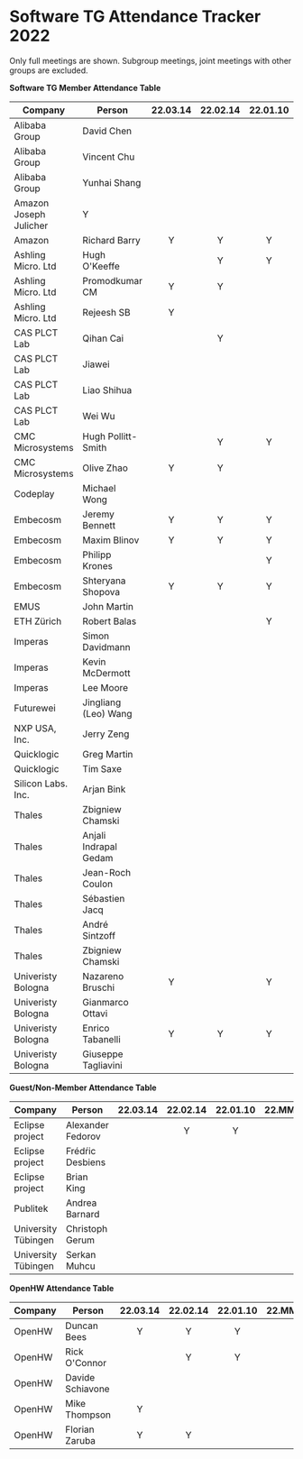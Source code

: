 # Software TG Attendance Tracker 2022

Only full meetings are shown. Subgroup meetings, joint meetings with other
groups are excluded.

**Software TG Member Attendance Table**

| Company                |  Person               |22.03.14|22.02.14|22.01.10|22.MM.DD|
|------------------------|-----------------------|:------:|:------:|:------:|:------:|
| Alibaba Group          | David Chen            |        |        |        |        |
| Alibaba Group          | Vincent Chu           |        |        |        |        |
| Alibaba Group          | Yunhai Shang          |        |        |        |        |
| Amazon                   Joseph Julicher       | Y      |        |        |        |
| Amazon                 | Richard Barry         | Y      | Y      | Y      |        |
| Ashling Micro. Ltd     | Hugh O'Keeffe         |        | Y      | Y      |        |
| Ashling Micro. Ltd     | Promodkumar CM        | Y      | Y      |        |        |
| Ashling Micro. Ltd     | Rejeesh SB            | Y      |        |        |        |
| CAS PLCT Lab           | Qihan Cai             |        | Y      |        |        |
| CAS PLCT Lab           | Jiawei                |        |        |        |        |
| CAS PLCT Lab           | Liao Shihua           |        |        |        |        |
| CAS PLCT Lab           | Wei Wu                |        |        |        |        |
| CMC Microsystems       | Hugh Pollitt-Smith    |        | Y      | Y      |        |
| CMC Microsystems       | Olive Zhao            | Y      | Y      |        |        |
| Codeplay               | Michael Wong          |        |        |        |        |
| Embecosm               | Jeremy Bennett        | Y      | Y      | Y      |        |
| Embecosm               | Maxim Blinov          | Y      | Y      | Y      |        |
| Embecosm               | Philipp Krones        |        |        | Y      |        |
| Embecosm               | Shteryana Shopova     | Y      | Y      | Y      |        |
| EMUS                   | John Martin           |        |        |        |        |
| ETH Zürich             | Robert Balas          |        |        | Y      |        |
| Imperas                | Simon Davidmann       |        |        |        |        |
| Imperas                | Kevin McDermott       |        |        |        |        |
| Imperas                | Lee Moore             |        |        |        |        |
| Futurewei              | Jingliang (Leo) Wang  |        |        |        |        |
| NXP USA, Inc.          | Jerry Zeng            |        |        |        |        |
| Quicklogic             | Greg Martin           |        |        |        |        |
| Quicklogic             | Tim Saxe              |        |        |        |        |
| Silicon Labs. Inc.     | Arjan Bink            |        |        |        |        |
| Thales                 | Zbigniew Chamski      |        |        |        |        |
| Thales                 | Anjali Indrapal Gedam |        |        |        |        |
| Thales                 | Jean-Roch Coulon      |        |        |        |        |
| Thales                 | Sébastien Jacq        |        |        |        |        |
| Thales                 | André Sintzoff        |        |        |        |        |
| Thales                 | Zbigniew Chamski      |        |        |        |        |
| Univeristy Bologna     | Nazareno Bruschi      | Y      |        | Y      |        |
| Univeristy Bologna     | Gianmarco Ottavi      |        |        |        |        |
| Univeristy Bologna     | Enrico Tabanelli      | Y      | Y      | Y      |        |
| Univeristy Bologna     | Giuseppe Tagliavini   |        |        |        |        |

**Guest/Non-Member Attendance Table**

| Company                |  Person               |22.03.14|22.02.14|22.01.10|22.MM.DD|
|------------------------|-----------------------|:------:|:------:|:------:|:------:|
| Eclipse project        | Alexander Fedorov     |        | Y      | Y      |        |
| Eclipse project        | Frédŕic Desbiens      |        |        |        |        |
| Eclipse project        | Brian King            |        |        |        |        |
| Publitek               | Andrea Barnard        |        |        |        |        |
| University Tübingen    | Christoph Gerum       |        |        |        |        |
| University Tübingen    | Serkan Muhcu          |        |        |        |        |

**OpenHW Attendance Table**

| Company                |  Person               |22.03.14|22.02.14|22.01.10|22.MM.DD|
|------------------------|-----------------------|:------:|:------:|:------:|:------:|
| OpenHW                 | Duncan Bees           | Y      | Y      | Y      |        |
| OpenHW                 | Rick O'Connor         |        | Y      | Y      |        |
| OpenHW                 | Davide Schiavone      |        |        |        |        |
| OpenHW                 | Mike Thompson         | Y      |        |        |        |
| OpenHW                 | Florian Zaruba        | Y      | Y      |        |        |
